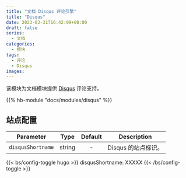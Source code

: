 ```yaml
---
title: "文档 Disqus 评论引擎"
title: "Disqus"
date: 2023-03-31T16:42:09+08:00
draft: false
series:
  - 文档
categories:
  - 模块
tags:
  - 评论
  - Disqus
images:
---
```


该模块为文档模块提供 [Disqus](https://disqus.com) 评论支持。

<!--more-->

{{% hb-module "docs/modules/disqus" %}}

## 站点配置

| Parameter         |  Type  | Default | Description         |
| ----------------- | :----: | :-----: | ------------------- |
| `disqusShortname` | string |    -    | Disqus 的站点标识。 |

{{< bs/config-toggle hugo >}}
disqusShortname: XXXXX
{{< /bs/config-toggle >}}

